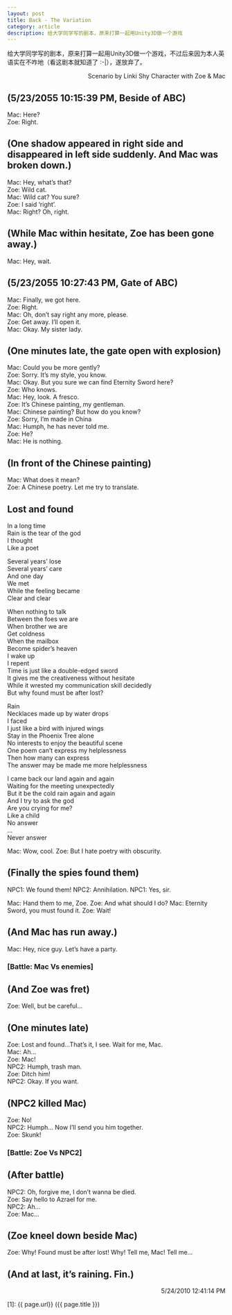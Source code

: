 ```yaml
---
layout: post
title: Back - The Variation
category: article
description: 给大学同学写的剧本，原来打算一起用Unity3D做一个游戏
---
```


给大学同学写的剧本，原来打算一起用Unity3D做一个游戏，不过后来因为本人英语实在不咋地（看这剧本就知道了 :-|），遂放弃了。  

<p style="text-align: right;">Scenario by Linki Shy
Character with Zoe &amp; Mac</p>  

## (5/23/2055 10:15:39 PM, Beside of ABC)  
Mac: Here?  
Zoe: Right.  
## (One shadow appeared in right side and disappeared in left side suddenly. And Mac was broken down.)  
Mac: Hey, what’s that?  
Zoe: Wild cat.  
Mac: Wild cat? You sure?  
Zoe: I said ‘right’.  
Mac: Right? Oh, right.  
## (While Mac within hesitate, Zoe has been gone away.)  
Mac: Hey, wait.  
## (5/23/2055 10:27:43 PM, Gate of ABC)  
Mac: Finally, we got here.  
Zoe: Right.  
Mac: Oh, don’t say right any more, please.  
Zoe: Get away. I’ll open it.  
Mac: Okay. My sister lady.  
## (One minutes late, the gate open with explosion)  
Mac: Could you be more gently?  
Zoe: Sorry. It’s my style, you know.  
Mac: Okay. But you sure we can find Eternity Sword here?  
Zoe: Who knows.  
Mac: Hey, look. A fresco.  
Zoe: It’s Chinese painting, my gentleman.  
Mac: Chinese painting? But how do you know?  
Zoe: Sorry, I’m made in China  
Mac: Humph, he has never told me.  
Zoe: He?  
Mac: He is nothing.  
## (In front of the Chinese painting)  
Mac: What does it mean?  
Zoe: A Chinese poetry. Let me try to translate.  
## Lost and found  
In a long time  
Rain is the tear of the god  
I thought  
Like a poet  

Several years’ lose  
Several years’ care  
And one day  
We met  
While the feeling became  
Clear and clear  

When nothing to talk  
Between the foes we are  
When brother we are  
Get coldness  
When the mailbox  
Become spider’s heaven  
I wake up  
I repent  
Time is just like a double-edged sword  
It gives me the creativeness without hesitate  
While it wrested my communication skill decidedly  
But why found must be after lost?  

Rain  
Necklaces made up by water drops  
I faced  
I just like a bird with injured wings  
Stay in the Phoenix Tree alone  
No interests to enjoy the beautiful scene  
One poem can’t express my helplessness  
Then how many can express  
The answer may be made me more helplessness  

I came back our land again and again  
Waiting for the meeting unexpectedly  
But it be the cold rain again and again  
And I try to ask the god  
Are you crying for me?  
Like a child  
No answer  
…  
Never answer  

Mac: Wow, cool.
Zoe: But I hate poetry with obscurity.
## (Finally the spies found them)  
NPC1: We found them!
NPC2: Annihilation.
NPC1: Yes, sir.

Mac: Hand them to me, Zoe.
Zoe: And what should I do?
Mac: Eternity Sword, you must found it.
Zoe: Wait!
## (And Mac has run away.)  
Mac: Hey, nice guy. Let’s have a party.
### [Battle: Mac Vs enemies]  
## (And Zoe was fret)  
Zoe: Well, but be careful…  
## (One minutes late)  
Zoe: Lost and found…That’s it, I see. Wait for me, Mac.  
Mac: Ah…  
Zoe: Mac!  
NPC2: Humph, trash man.  
Zoe: Ditch him!  
NPC2: Okay. If you want.  
## (NPC2 killed Mac)  
Zoe: No!  
NPC2: Humph… Now I’ll send you him together.  
Zoe: Skunk!  
### [Battle: Zoe Vs NPC2]  
## (After battle)  
NPC2: Oh, forgive me, I don’t wanna be died.  
Zoe: Say hello to Azrael for me.  
NPC2: Ah…  
Zoe: Mac…  
## (Zoe kneel down beside Mac)  
Zoe: Why! Found must be after lost! Why! Tell me, Mac! Tell me…  
## (And at last, it’s raining. Fin.)  
<p style="text-align: right;">5/24/2010 12:41:14 PM</p>




[Shy07]:    http://git.shy07.com  "Shy07"
[1]:    {{ page.url}}  ({{ page.title }})
